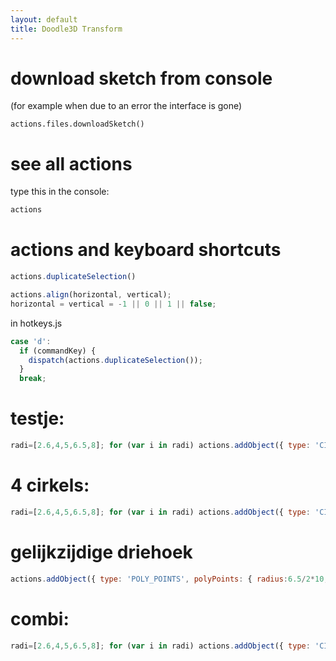 ```yaml
---
layout: default
title: Doodle3D Transform
---
```


# download sketch from console
(for example when due to an error the interface is gone)
```
actions.files.downloadSketch()
```

# see all actions
type this in the console:
```js
actions
```

# actions and keyboard shortcuts
```js
actions.duplicateSelection()

actions.align(horizontal, vertical);
horizontal = vertical = -1 || 0 || 1 || false;
```

in hotkeys.js
```js
case 'd':
  if (commandKey) {
    dispatch(actions.duplicateSelection());
  }
  break;
```

# testje:
```js
radi=[2.6,4,5,6.5,8]; for (var i in radi) actions.addObject({ type: 'CIRCLE', transform: new CAL.Matrix({x:i*10}), circle: { radius:radi[i]/2*10, segment: Math.PI * 2 } });
```

# 4 cirkels:
```js
radi=[2.6,4,5,6.5,8]; for (var i in radi) actions.addObject({ type: 'CIRCLE', transform: new CAL.Matrix({x:i*10}), circle: { radius:radi[i]/2*10, segment: Math.PI * 2 } }); 
```

# gelijkzijdige driehoek
```js
actions.addObject({ type: 'POLY_POINTS', polyPoints: { radius:6.5/2*10, numPoints:3 } });
```

# combi:
```js
radi=[2.6,4,5,6.5,8]; for (var i in radi) actions.addObject({ type: 'CIRCLE', circle: { radius:radi[i]/2*10, segment: Math.PI * 2 } }); actions.addObject({ type: 'POLY_POINTS', polyPoints: { radius:6.5/2*10, numPoints:3 } });
```
